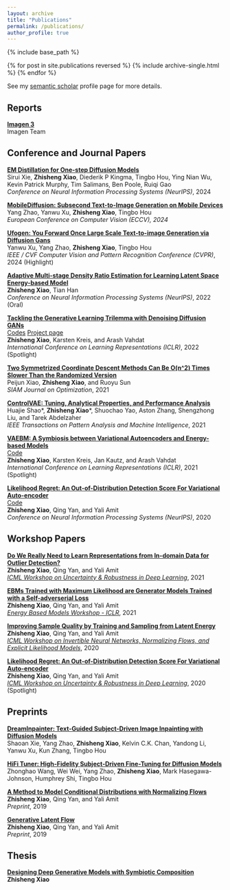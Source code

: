 ```yaml
---
layout: archive
title: "Publications"
permalink: /publications/
author_profile: true
---
```


{% include base_path %}

{% for post in site.publications reversed %}
  {% include archive-single.html %}
{% endfor %}

See my [semantic scholar](https://www.semanticscholar.org/author/Zhisheng-Xiao/117362006) profile page for more details. <br>
## Reports
[**Imagen 3**](https://arxiv.org/abs/2408.07009) <br>
Imagen Team

## Conference and Journal Papers <br>
[**EM Distillation for One-step Diffusion Models**](https://arxiv.org/abs/2405.16852) <br>
Sirui Xie, **Zhisheng Xiao**, Diederik P Kingma, Tingbo Hou, Ying Nian Wu, Kevin Patrick Murphy, Tim Salimans, Ben Poole, Ruiqi Gao <br>
*Conference on Neural Information Processing Systems (NeurIPS)*, 2024<br>

[**MobileDiffusion: Subsecond Text-to-Image Generation on Mobile Devices**](https://arxiv.org/abs/2311.16567) <br>
Yang Zhao, Yanwu Xu, **Zhisheng Xiao**, Tingbo Hou <br>
*European Conference on Computer Vision (ECCV), 2024*

[**Ufogen: You Forward Once Large Scale Text-to-image Generation via Diffusion Gans**](https://arxiv.org/abs/2311.09257) <br>
Yanwu Xu, Yang Zhao, **Zhisheng Xiao**, Tingbo Hou <br>
*IEEE / CVF Computer Vision and Pattern Recognition Conference (CVPR)*, 2024 (Highlight) <br>

[**Adaptive Multi-stage Density Ratio Estimation for Learning Latent Space Energy-based Model**](https://arxiv.org/abs/2209.08739) <br>
**Zhisheng Xiao**, Tian Han <br>
*Conference on Neural Information Processing Systems (NeurIPS)*, 2022 (Oral) <br>

[**Tackling the Generative Learning Trilemma with Denoising Diffusion GANs**](https://arxiv.org/abs/2112.07804) <br>
[Codes](https://github.com/NVlabs/denoising-diffusion-gan) [Project page](https://nvlabs.github.io/denoising-diffusion-gan/index.html)<br>
**Zhisheng Xiao**, Karsten Kreis, and Arash Vahdat<br>
*International Conference on Learning Representations (ICLR)*, 2022 (Spotlight) <br>

[**Two Symmetrized Coordinate Descent Methods Can Be O(n^2) Times Slower Than the Randomized Version**](https://epubs.siam.org/doi/abs/10.1137/19M1292473) <br>
Peijun Xiao, **Zhisheng Xiao**, and Ruoyu Sun <br>
*SIAM Journal on Optimization*, 2021 <br>

[**ControlVAE: Tuning, Analytical Properties, and Performance Analysis**](https://ieeexplore.ieee.org/abstract/document/9618835) <br>
Huajie Shao*, **Zhisheng Xiao***, Shuochao Yao, Aston Zhang, Shengzhong Liu, and Tarek Abdelzaher<br>
*IEEE Transactions on Pattern Analysis and Machine Intelligence*, 2021 <br>


[**VAEBM: A Symbiosis between Variational Autoencoders and Energy-based Models**](https://arxiv.org/abs/2010.00654) <br>
[Code](https://github.com/NVlabs/VAEBM)<br>
**Zhisheng Xiao**, Karsten Kreis, Jan Kautz, and Arash Vahdat<br>
*International Conference on Learning Representations (ICLR)*, 2021 (Spotlight) <br>

[**Likelihood Regret: An Out-of-Distribution Detection Score For Variational Auto-encoder**](https://arxiv.org/abs/2003.02977) <br>
[Code](https://github.com/XavierXiao/Likelihood-Regret)<br>
**Zhisheng Xiao**, Qing Yan, and Yali Amit <br>
*Conference on Neural Information Processing Systems (NeurIPS)*, 2020 <br>


## Workshop Papers <br>
[**Do We Really Need to Learn Representations from In-domain Data for Outlier Detection?**](https://arxiv.org/abs/2105.09270) <br>
**Zhisheng Xiao**, Qing Yan, and Yali Amit <br>
*[ICML Workshop on Uncertainty & Robustness in Deep Learning](https://sites.google.com/view/udlworkshop2021/home)*, 2021 <br>

[**EBMs Trained with Maximum Likelihood are Generator Models Trained with a Self-adverserial Loss**](https://arxiv.org/abs/2102.11757)<br>
**Zhisheng Xiao**, Qing Yan, and Yali Amit <br>
*[Energy Based Models Workshop - ICLR](https://sites.google.com/view/ebm-workshop-iclr2021)*, 2021 <br>

[**Improving Sample Quality by Training and Sampling from Latent Energy**](https://arxiv.org/abs/2006.08100) <br>
**Zhisheng Xiao**, Qing Yan, and Yali Amit <br>
*[ICML Workshop on Invertible Neural Networks, Normalizing Flows, and Explicit Likelihood Models](https://invertibleworkshop.github.io/)*, 2020 <br>

[**Likelihood Regret: An Out-of-Distribution Detection Score For Variational Auto-encoder**](https://arxiv.org/abs/2003.02977) <br>
**Zhisheng Xiao**, Qing Yan, and Yali Amit <br>
*[ICML Workshop on Uncertainty & Robustness in Deep Learning](https://sites.google.com/view/udlworkshop2020/home?authuser=0)*, 2020 (Spotlight) <br>

## Preprints

[**DreamInpainter: Text-Guided Subject-Driven Image Inpainting with Diffusion Models**](https://arxiv.org/abs/2312.03771) <br>
Shaoan Xie, Yang Zhao, **Zhisheng Xiao**, Kelvin C.K. Chan, Yandong Li, Yanwu Xu, Kun Zhang, Tingbo Hou <br>

[**HiFi Tuner: High-Fidelity Subject-Driven Fine-Tuning for Diffusion Models**](https://arxiv.org/abs/2312.00079) <br>
Zhonghao Wang, Wei Wei, Yang Zhao, **Zhisheng Xiao**, Mark Hasegawa-Johnson, Humphrey Shi, Tingbo Hou <br>

[**A Method to Model Conditional Distributions with Normalizing Flows**](https://arxiv.org/abs/1911.02052) <br>
**Zhisheng Xiao**, Qing Yan, and Yali Amit <br>
*Preprint*, 2019 <br>

[**Generative Latent Flow**](https://arxiv.org/abs/1905.10485) <br>
**Zhisheng Xiao**, Qing Yan, and Yali Amit <br>
*Preprint*, 2019 <br>

## Thesis
[**Designing Deep Generative Models with Symbiotic Composition**](https://knowledge.uchicago.edu/record/3954) <br>
**Zhisheng Xiao** <br>



